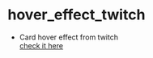 # hover_effect_twitch
 - Card hover effect from twitch <br />
[check it here](https://lolifmaster.github.io/hover_effect_twitch/)
